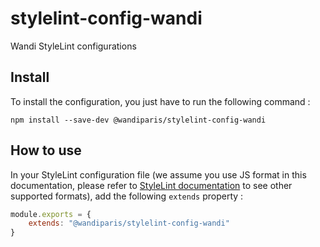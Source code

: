 # stylelint-config-wandi

Wandi StyleLint configurations

## Install

To install the configuration, you just have to run the following command :

```
npm install --save-dev @wandiparis/stylelint-config-wandi
```

## How to use

In your StyleLint configuration file (we assume you use JS format in this
documentation, please refer to
[StyleLint documentation](http://stylelint.io/user-guide/configuration/#loading-the-configuration-object)
to see other supported formats), add the following `extends` property :

```js
module.exports = {
    extends: "@wandiparis/stylelint-config-wandi"
}
```
